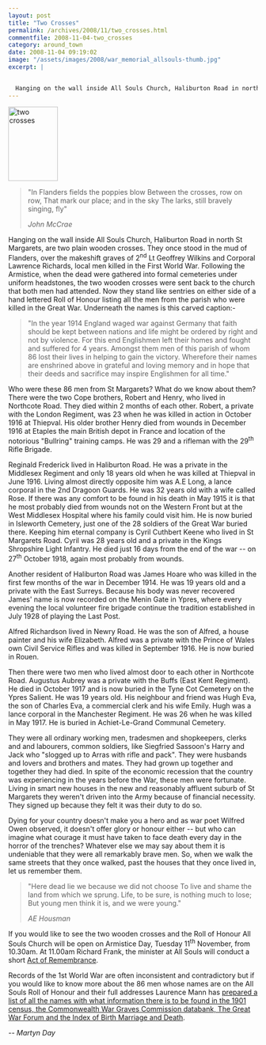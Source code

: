 ```yaml
---
layout: post
title: "Two Crosses"
permalink: /archives/2008/11/two_crosses.html
commentfile: 2008-11-04-two_crosses
category: around_town
date: 2008-11-04 09:19:02
image: "/assets/images/2008/war_memorial_allsouls-thumb.jpg"
excerpt: |


  Hanging on the wall inside All Souls Church, Haliburton Road in north St Margarets, are two plain wooden crosses. They once stood in the mud of Flanders, over the makeshift graves of 2<sup>nd</sup> Lt Geoffrey Wilkins and Corporal Lawrence Richards, local men killed in the First World War. Following the Armistice, when the dead were gathered into formal cemeteries under uniform headstones, the two wooden crosses were sent back to the church that both men had attended. Now they stand like sentries on either side of a hand lettered Roll of Honour listing all the men from the parish who were killed in the Great War. Underneath the names is this carved caption:-
---
```


<a href="/assets/images/2008/war_memorial_allsouls.jpg"><img src="/assets/images/2008/war_memorial_allsouls-thumb.jpg" width="100" height="150" alt="two crosses" class="photo right" /></a>

> "In Flanders fields the poppies blow
> Between the crosses, row on row,
> That mark our place; and in the sky
> The larks, still bravely singing, fly"
>
> <cite>John McCrae</cite>

Hanging on the wall inside All Souls Church, Haliburton Road in north St Margarets, are two plain wooden crosses. They once stood in the mud of Flanders, over the makeshift graves of 2<sup>nd</sup> Lt Geoffrey Wilkins and Corporal Lawrence Richards, local men killed in the First World War. Following the Armistice, when the dead were gathered into formal cemeteries under uniform headstones, the two wooden crosses were sent back to the church that both men had attended. Now they stand like sentries on either side of a hand lettered Roll of Honour listing all the men from the parish who were killed in the Great War. Underneath the names is this carved caption:-

> "In the year 1914 England waged war against Germany that faith should be kept between nations and life might be ordered by right and not by violence. For this end Englishmen left their homes and fought and suffered for 4 years. Amongst them men of this parish of whom 86 lost their lives in helping to gain the victory. Wherefore their names are enshrined above in grateful and loving memory and in hope that their deeds and sacrifice may inspire Englishmen for all time."

Who were these 86 men from St Margarets? What do we know about them? There were the two Cope brothers, Robert and Henry, who lived in Northcote Road. They died within 2 months of each other. Robert, a private with the London Regiment, was 23 when he was killed in action in October 1916 at Thiepval. His older brother Henry died from wounds in December 1916 at Etaples the main British depot in France and location of the notorious "Bullring" training camps. He was 29 and a rifleman with the 29<sup>th</sup> Rifle Brigade.

Reginald Frederick lived in Haliburton Road. He was a private in the Middlesex Regiment and only 18 years old when he was killed at Thiepval in June 1916. Living almost directly opposite him was A.E Long, a lance corporal in the 2nd Dragoon Guards. He was 32 years old with a wife called Rose. If there was any comfort to be found in his death in May 1915 it is that he most probably died from wounds not on the Western Front but at the West Middlesex Hospital where his family could visit him. He is now buried in Isleworth Cemetery, just one of the 28 soldiers of the Great War buried there. Keeping him eternal company is Cyril Cuthbert Keene who lived in St Margarets Road. Cyril was 28 years old and a private in the Kings Shropshire Light Infantry. He died just 16 days from the end of the war -- on 27<sup>th</sup> October 1918, again most probably from wounds.

Another resident of Haliburton Road was James Hoare who was killed in the first few months of the war in December 1914. He was 19 years old and a private with the East Surreys. Because his body was never recovered James' name is now recorded on the Menin Gate in Ypres, where every evening the local volunteer fire brigade continue the tradition established in July 1928 of playing the Last Post.

Alfred Richardson lived in Newry Road. He was the son of Alfred, a house painter and his wife Elizabeth. Alfred was a private with the Prince of Wales own Civil Service Rifles and was killed in September 1916. He is now buried in Rouen.

Then there were two men who lived almost door to each other in Northcote Road. Augustus Aubrey was a private with the Buffs (East Kent Regiment). He died in October 1917 and is now buried in the Tyne Cot Cemetery on the Ypres Salient. He was 19 years old. His neighbour and friend was Hugh Eva, the son of Charles Eva, a commercial clerk and his wife Emily. Hugh was a lance corporal in the Manchester Regiment. He was 26 when he was killed in May 1917. He is buried in Achiet-Le-Grand Communal Cemetery.

They were all ordinary working men, tradesmen and shopkeepers, clerks and and labourers, common soldiers, like Siegfried Sassoon's Harry and Jack who "slogged up to Arras with rifle and pack". They were husbands and lovers and brothers and mates. They had grown up together and together they had died. In spite of the economic recession that the country was experiencing in the years before the War, these men were fortunate. Living in smart new houses in the new and reasonably affluent suburb of St Margarets they weren't driven into the Army because of financial necessity. They signed up because they felt it was their duty to do so.

Dying for your country doesn't make you a hero and as war poet Wilfred Owen observed, it doesn't offer glory or honour either -- but who can imagine what courage it must have taken to face death every day in the horror of the trenches? Whatever else we may say about them it is undeniable that they were all remarkably brave men. So, when we walk the same streets that they once walked, past the houses that they once lived in, let us remember them.

> "Here dead lie we because we did not choose
> To live and shame the land from which we sprung.
> Life, to be sure, is nothing much to lose;
> But young men think it is, and we were young."
>
> <cite>AE Housman</cite>

If you would like to see the two wooden crosses and the Roll of Honour All Souls Church will be open on Armistice Day, Tuesday 11<sup>th</sup> November, from 10.30am. At 11.00am Richard Frank, the minister at All Souls will conduct a short [Act of Remembrance](/event/meeting/200705141998).

Records of the 1st World War are often inconsistent and contradictory but if you would like to know more about the 86 men whose names are on the All Souls Roll of Honour and their full addresses Laurence Mann has [prepared a list of all the names with what information there is to be found in the 1901 census, the Commonwealth War Graves Commission databank, The Great War Forum and the Index of Birth Marriage and Death](/assets/images/2008/AllSoulsRoll_of_Honour.pdf).

<cite>-- Martyn Day</cite>
